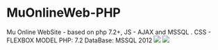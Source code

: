 # MuOnlineWeb-PHP
Mu Online WebSite - based on php 7.2+, JS - AJAX and MSSQL .
CSS - FLEXBOX MODEL
PHP: 7.2
DataBase: MSSQL 2012
<img src="https://i.imgur.com/46q5REL.png">
<img src="https://i.imgur.com/tLw7RDS.png">
